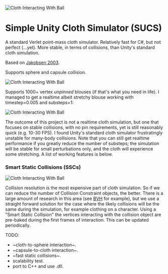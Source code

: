 ![Cloth Interacting With Ball](https://github.com/levifussell/SimpleUnityClothSimulator/blob/master/Images/ClothToSphere.png)

# Simple Unity Cloth Simulator (SUCS)
A standard Verlet point-mass cloth simulator. Relatively fast for C#, but not perfect (...yet). More stable, in terms of collisions, than Unity's standard cloth simulation.

Based on [Jakobsen 2003](https://web.mat.upc.edu/toni.susin/files/AdvancedCharacterPhysics.pdf).

Supports sphere and capsule collision.

![Cloth Interacting With Ball](https://github.com/levifussell/SimpleUnityClothSimulator/blob/master/Images/ClothToCapsule.png)

Supports 1000+ vertex _unpinned_ blouses (if that's what you need in life). I managed to get a realtime albeit stretchy blouse working with timestep=0.005 and substeps=1:

![Cloth Interacting With Ball](https://github.com/levifussell/SimpleUnityClothSimulator/blob/master/Images/ClothBlouse.png)

The outcome of this project is not a realtime cloth simulation, but one that focuses on stable collisions, with no pin requirements, yet is still reasonably quick (e.g. 10-30 FPS). I found Unity's standard cloth simulator frustratingly unstable for many-body collisions. Note that you can still get realtime performance if you greatly reduce the number of substeps; the simulation will be stable for small perturbations only, and the cloth will experience some stretching. A list of working features is below. 

### Smart Static Collisions (SSCs)

![Cloth Interacting With Ball](https://github.com/levifussell/SimpleUnityClothSimulator/blob/master/Images/ClothBlouseSmartCollisions.png)

Collision resolution is the most expensive part of cloth simulation. So if we can reduce the number of Collision Constraint objects, the better. There is a large amount of research in this area (see [BVH](https://en.wikipedia.org/wiki/Bounding_volume_hierarchy) for example), but we use a straight forward solution for the case where the likely collisions will be the same during the simulation, for example clothing on a character. Using a "Smart Static Collision" the vertices interacting with the collision object are pre-baked during the first frames of interaction. This can be updated periodically.

TODO:
* ~cloth-to-sphere interaction~.
* ~capsule-to-cloth interaction~.
* ~fast static collisions~.
* scalability test.
* port to C++ and use .dll.
